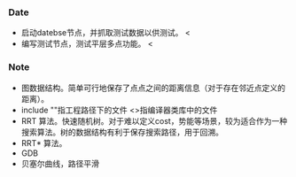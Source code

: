 ### Date
- 启动datebse节点，并抓取测试数据以供测试。 <
- 编写测试节点，测试平层多点功能。 <



### Note
- 图数据结构。简单可行地保存了点点之间的距离信息（对于存在邻近点定义的距离）。
- include ""指工程路径下的文件 <>指编译器类库中的文件
- RRT 算法。快速随机树。对于难以定义cost，势能等场景，较为适合作为一种搜索算法。树的数据结构有利于保存搜索路径，用于回溯。
- RRT* 算法。
- GDB
- 贝塞尔曲线，路径平滑